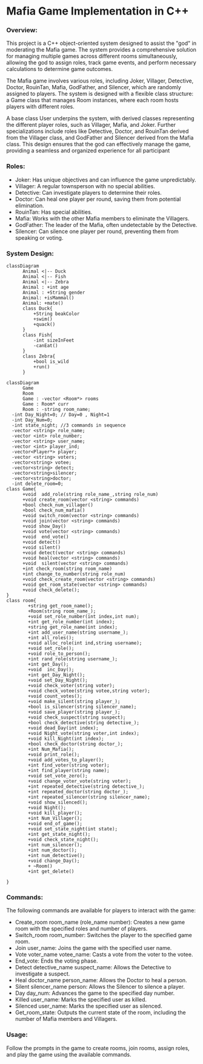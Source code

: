 # Mafia Game Implementation in C++

### Overview: <br>
This project is a C++ object-oriented system designed to assist the "god" in moderating the Mafia game. The system provides a comprehensive solution for managing multiple games across different rooms simultaneously, allowing the god to assign roles, track game events, and perform necessary calculations to determine game outcomes.

The Mafia game involves various roles, including Joker, Villager, Detective, Doctor, RouinTan, Mafia, GodFather, and Silencer, which are randomly assigned to players. The system is designed with a flexible class structure: a Game class that manages Room instances, where each room hosts players with different roles.

A base class User underpins the system, with derived classes representing the different player roles, such as Villager, Mafia, and Joker. Further specializations include roles like Detective, Doctor, and RouinTan derived from the Villager class, and GodFather and Silencer derived from the Mafia class. This design ensures that the god can effectively manage the game, providing a seamless and organized experience for all participant


### Roles: <br> 
* Joker: Has unique objectives and can influence the game unpredictably.
* Villager: A regular townsperson with no special abilities.
* Detective: Can investigate players to determine their roles.
* Doctor: Can heal one player per round, saving them from potential elimination.
* RouinTan: Has special abilities.
* Mafia: Works with the other Mafia members to eliminate the Villagers.
* GodFather: The leader of the Mafia, often undetectable by the Detective.
* Silencer: Can silence one player per round, preventing them from speaking or voting.

### System Design: 
```mermaid
classDiagram
      Animal <|-- Duck
      Animal <|-- Fish
      Animal <|-- Zebra
      Animal : +int age
      Animal : +String gender
      Animal: +isMammal()
      Animal: +mate()
      class Duck{
          +String beakColor
          +swim()
          +quack()
      }
      class Fish{
          -int sizeInFeet
          -canEat()
      }
      class Zebra{
          +bool is_wild
          +run()
      }
```

```mermaid
classDiagram
      Game 
      Room
      Game : -vector <Room*> rooms
      Game : Room* curr
      Room : -string room_name;
  -int Day_Night=0; // Day=0 , Night=1
  -int Day_Num=0;
  -int state_night; //3 commands in sequence
  -vector <string> role_name;
  -vector <int> role_number;
  -vector <string> user_name;
  -vector <int> player_ind;
  -vector<Player*> player;
  -vector <string> voters;
  -vector<string> votee;
  -vector<string> detect;
  -vector<string>silencer;
  -vector<string>doctor;
  -int delete_room=0;  
class Game{
      +void  add_role(string role_name_,string role_num)
      +void create_room(vector <string> commands)
      +bool check_num_villager()
      +bool check_num_mafia()
      +void switch_room(vector <string> commands)
      +void join(vector <string> commands)
      +void show_Day()
      +void vote(vector <string> commands)
      +void  end_vote()
      +void detect()
      +void silent()
      +void detect(vector <string> commands)
      +void heal(vector <string> commands)
      +void  silent(vector <string> commands)
      +int check_room(string room_name)
      +int change_to_number(string role_num)
      +void check_create_room(vector <string> commands)
      +void get_room_state(vector <string> commands)
      +void check_delete();
}
class room{
        +string get_room_name();
        +Room(string room_name_);
        +void set_role_number(int index,int num);
        +int get_role_number(int index);
        +string get_role_name(int index);
        +int add_user_name(string username_);
        +int all_roles();
        +void alloc_role(int ind,string username);
        +void set_role();
        +void role_to_person();
        +int rand_role(string username_);
        +int get_Day();
        +void  inc_Day();
        +int get_Day_Night();
        +void set_Day_Night();
        +void check_voter(string voter);
        +void check_votee(string votee,string voter);
        +void count_votes();
        +void make_silent(string player_);
        +bool is_silencer(string silencer_name);
        +void save_player(string player_);
        +void check_suspect(string suspect);
        +bool check_detective(string detective_);
        +void dead_Day(int index);
        +void Night_vote(string voter,int index);
        +void kill_Night(int index);
        +bool check_doctor(string doctor_);
        +int Num_Mafia();
        +void print_role();
        +void add_votes_to_player();
        +int find_voter(string voter);
        +int find_player(string name);
        +void set_vote_zero();
        +void change_voter_vote(string voter);
        +int repeated_detective(string detective_);
        +int repeated_doctor(string doctor_);
        +int repeated_silencer(string silencer_name);
        +void show_silenced();
        +void Night();
        +void kill_player();
        +int Num_Villager();
        +void end_of_game();
        +void set_state_night(int state);
        +int get_state_night();
        +void check_state_night();
        +int num_silencer();
        +int num_doctor();
        +int num_detective();
        +void change_Day();
        + ~Room()
        +int get_delete()

}

```



### Commands: 
The following commands are available for players to interact with the game:

* Create_room room_name (role_name number): Creates a new game room with the specified roles and number of players.
* Switch_room room_number: Switches the player to the specified game room.
* Join user_name: Joins the game with the specified user name.
* Vote voter_name votee_name: Casts a vote from the voter to the votee.
* End_vote: Ends the voting phase.
* Detect detective_name suspect_name: Allows the Detective to investigate a suspect.
* Heal doctor_name person_name: Allows the Doctor to heal a person.
* Silent silencer_name person: Allows the Silencer to silence a player.
* Day day_num: Advances the game to the specified day number.
* Killed user_name: Marks the specified user as killed.
* Silenced user_name: Marks the specified user as silenced.
* Get_room_state: Outputs the current state of the room, including the number of Mafia members and Villagers.

### Usage:
Follow the prompts in the game to create rooms, join rooms, assign roles, and play the game using the available commands.


